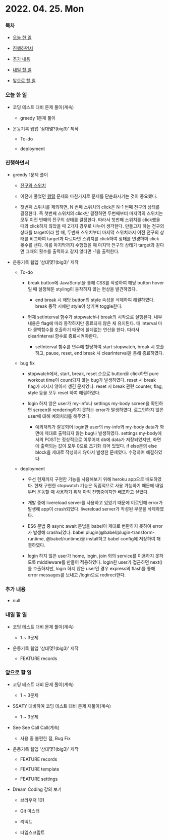# 2022. 04. 25. Mon

### 목차

- [오늘 한 일](#오늘-한-일)

- [진행하면서](#진행하면서)

- [추가 내용](#추가-내용)

- [내일 할 일](#내일-할-일)

- [앞으로 할 일](#앞으로-할-일)

### 오늘 한 일

- 코딩 테스트 대비 문제 풀이(계속)

  - greedy 1문제 풀이

- 운동기록 웹앱 '삼대몇?(big3)' 제작

  - To-do

  - deployment

### 진행하면서

- greedy 1문제 풀이

  - [전구와 스위치](https://www.acmicpc.net/problem/2138)

  - 이전에 풀었던 [행렬](https://www.acmicpc.net/problem/1080) 문제와 마찬가지로 문제를 단순화시키는 것이 중요했다.

  - 첫번째 스위치를 제외하면, N 번째 스위치의 click은 N-1 번째 전구의 상태를 결정한다. 즉 첫번째 스위치의 click만 결정하면 두번째부터 마지막의 스위치는 모두 이전 번째의 전구의 상태를 결정한다. 따라서 첫번째 스위치를 click했을 때와 click하지 않았을 때 2가지 경우로 나누어 생각한다. 만들고자 하는 전구의 상태를 target이라 할 때, 두번째 스위치부터 마지막 스위치까지 이전 전구의 상태를 비교하여 target과 다르다면 스위치를 click하여 상태를 변경하며 click 횟수를 센다. 이를 마지막까지 수행했을 때 마지막 전구의 상태가 target과 같다면 그때의 횟수를 출력하고 같지 않다면 -1을 출력한다.

- 운동기록 웹앱 '삼대몇?(big3)' 제작

  - To-do

    - break button에 JavaScript을 통해 CSS를 작성하여 해당 button hover일 때 설정해둔 styling이 동작하지 않는 현상을 발견하였다.

      - end break 시 해당 button의 style 속성을 삭제하여 해결하였다. break 동작 시에만 style이 생기며 toggle한다.

    - 현재 setInterval 함수가 stopwatch나 break의 시작으로 실행된다. 내부 내용은 flag에 따라 동작하지만 종료되지 않은 채 유지된다. 매 interval 마다 콜백함수를 호출하기 때문에 쓸데없는 연산을 한다. 따라서 clearInterval 함수로 종료시켜야한다.

      - setInterval 함수를 변수에 할당하여 start stopwatch, break 시 호출하고, pause, reset, end break 시 clearInterval을 통해 종료하였다.

  - bug fix

    - stopwatch에서, start, break, reset 순으로 button을 click하면 pure workout time이 count되지 않는 bug가 발생하였다. reset 시 break flag가 꺼지지 않아서 생긴 문제였다. reset 시 break 관련 counter, flag, style 등을 모두 reset 하여 해결하였다.

    - login 하지 않은 user가 my-info나 settings my-body screen을 확인하면 screen을 rendering하지 못하는 error가 발생하였다. 로그인하지 않은 user에 대해 예외처리를 해주었다.

      - 예외처리가 잘못되어 login한 user의 my-info와 my-body data가 화면에 제대로 출력되지 않는 bug나 발생하였다. settings my-body에서의 POST는 정상적으로 이루어져 db에 data가 저장되었지만, 화면에 출력되는 값이 모두 0으로 초기화 되어 있었다. if else문의 else block을 제대로 작성하지 않아서 발생한 문제였다. 수정하여 해결하였다.

  - deployment

    - 우선 현재까지 구현한 기능을 사용해보기 위해 heroku app으로 배포하였다. 현재 구현한 stopwatch 기능은 독립적으로 사용 가능하기 때문에 내일부터 운동할 때 사용하기 위해 아직 진행중이지만 배포하고 싶었다.

    - 개발 중에 livereload server를 사용하고 있었기 때문에 이로인해 error가 발생해 app이 crash되었다. livereload server가 작성된 부분을 삭제하였다.

    - ES6 문법 중 async await 문법을 babel이 제대로 변환하지 못하여 error가 발생해 crash되었다. babel plugin(@babel/plugin-transform-runtime, @babel/runtime)을 install하고 babel config에 저장하여 해결하였다.

    - login 하지 않은 user가 home, login, join 외의 service를 이용하지 못하도록 middleware를 만들어 적용하였다. login한 user가 접근하면 next()를 호출하지만, login 하지 않은 user인 경우 express의 flash를 통해 error messages를 보내고 /login으로 redirect한다.

### 추가 내용

- null

### 내일 할 일

- 코딩 테스트 대비 문제 풀이(계속)

  - 1 ~ 3문제

- 운동기록 웹앱 '삼대몇?(big3)' 제작

  - FEATURE records

### 앞으로 할 일

- 코딩 테스트 대비 문제 풀이(계속)

  - 1 ~ 3문제

- SSAFY 대비하여 코딩 테스트 대비 문제 재풀이(계속)

  - 1 ~ 3문제

- See See Call Call(계속)

  - 사용 중 불편한 점, Bug Fix

- 운동기록 웹앱 '삼대몇?(big3)' 제작

  - FEATURE records

  - FEATURE template

  - FEATURE settings

- Dream Coding 강의 보기

  - 브라우저 101

  - Git 마스터

  - 리액트

  - 타입스크립트

<br><br>
